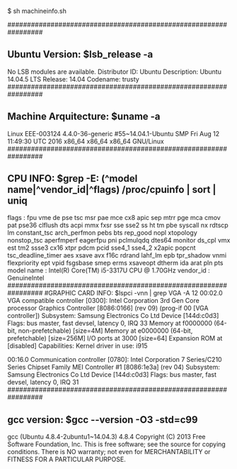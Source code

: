 
$ sh machineinfo.sh 

#################################################################
## Ubuntu Version: $lsb_release -a
No LSB modules are available.
Distributor ID:	Ubuntu
Description:	Ubuntu 14.04.5 LTS
Release:	14.04
Codename:	trusty
#################################################################
## Machine Arquitecture: $uname -a
Linux EEE-003124 4.4.0-36-generic #55~14.04.1-Ubuntu SMP Fri Aug 12 11:49:30 UTC 2016 x86_64 x86_64 x86_64 GNU/Linux
#################################################################
## CPU INFO: $grep -E: (^model name|^vendor_id|^flags) /proc/cpuinfo | sort | uniq
flags		: fpu vme de pse tsc msr pae mce cx8 apic sep mtrr pge mca cmov pat pse36 clflush dts acpi mmx fxsr sse sse2 ss ht tm pbe syscall nx rdtscp lm constant_tsc arch_perfmon pebs bts rep_good nopl xtopology nonstop_tsc aperfmperf eagerfpu pni pclmulqdq dtes64 monitor ds_cpl vmx est tm2 ssse3 cx16 xtpr pdcm pcid sse4_1 sse4_2 x2apic popcnt tsc_deadline_timer aes xsave avx f16c rdrand lahf_lm epb tpr_shadow vnmi flexpriority ept vpid fsgsbase smep erms xsaveopt dtherm ida arat pln pts
model name	: Intel(R) Core(TM) i5-3317U CPU @ 1.70GHz
vendor_id	: GenuineIntel
#################################################################
#GRAPHIC CARD INFO:  $lspci -vnn | grep VGA -A 12
00:02.0 VGA compatible controller [0300]: Intel Corporation 3rd Gen Core processor Graphics Controller [8086:0166] (rev 09) (prog-if 00 [VGA controller])
	Subsystem: Samsung Electronics Co Ltd Device [144d:c0d3]
	Flags: bus master, fast devsel, latency 0, IRQ 33
	Memory at f0000000 (64-bit, non-prefetchable) [size=4M]
	Memory at e0000000 (64-bit, prefetchable) [size=256M]
	I/O ports at 3000 [size=64]
	Expansion ROM at <unassigned> [disabled]
	Capabilities: <access denied>
	Kernel driver in use: i915

00:16.0 Communication controller [0780]: Intel Corporation 7 Series/C210 Series Chipset Family MEI Controller #1 [8086:1e3a] (rev 04)
	Subsystem: Samsung Electronics Co Ltd Device [144d:c0d3]
	Flags: bus master, fast devsel, latency 0, IRQ 31
#################################################################
## gcc version: $gcc --version -O3 -std=c99
gcc (Ubuntu 4.8.4-2ubuntu1~14.04.3) 4.8.4
Copyright (C) 2013 Free Software Foundation, Inc.
This is free software; see the source for copying conditions.  There is NO
warranty; not even for MERCHANTABILITY or FITNESS FOR A PARTICULAR PURPOSE.



